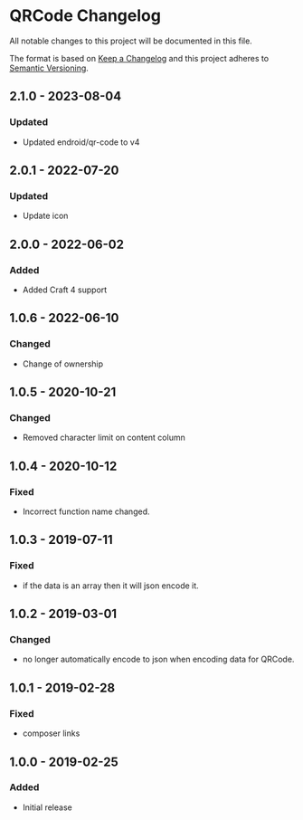 # QRCode Changelog

All notable changes to this project will be documented in this file.

The format is based on [Keep a Changelog](http://keepachangelog.com/) and this project adheres to [Semantic Versioning](http://semver.org/).

## 2.1.0 - 2023-08-04
### Updated
- Updated endroid/qr-code to v4

## 2.0.1 - 2022-07-20

### Updated

- Update icon

## 2.0.0 - 2022-06-02

### Added

- Added Craft 4 support

## 1.0.6 - 2022-06-10

### Changed

- Change of ownership

## 1.0.5 - 2020-10-21

### Changed

- Removed character limit on content column

## 1.0.4 - 2020-10-12

### Fixed

- Incorrect function name changed.

## 1.0.3 - 2019-07-11

### Fixed

-   if the data is an array then it will json encode it.

## 1.0.2 - 2019-03-01

### Changed

-   no longer automatically encode to json when encoding data for QRCode.

## 1.0.1 - 2019-02-28

### Fixed

-   composer links

## 1.0.0 - 2019-02-25

### Added

-   Initial release

